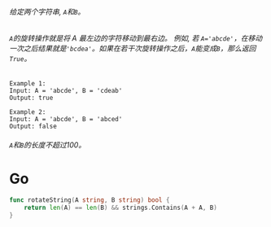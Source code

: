 ###### 给定两个字符串, `A`和`B`。

###### `A`的旋转操作就是将 A 最左边的字符移动到最右边。 例如, 若 `A='abcde'`，在移动一次之后结果就是`'bcdea'`。如果在若干次旋转操作之后，`A`能变成`B`，那么返回`True`。

```
Example 1:
Input: A = 'abcde', B = 'cdeab'
Output: true

Example 2:
Input: A = 'abcde', B = 'abced'
Output: false
```
###### `A`和`B`的长度不超过100。

# Go
```go
func rotateString(A string, B string) bool {
    return len(A) == len(B) && strings.Contains(A + A, B)
}
```
